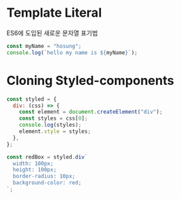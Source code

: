 # Template Literal

ES6에 도입된 새로운 문자열 표기법

```js
const myName = "hosung";
console.log(`hello my name is ${myName}`);
```

# Cloning Styled-components

```js
const styled = {
  div: (css) => {
    const element = document.createElement("div");
    const styles = css[0];
    console.log(styles);
    element.style = styles;
  },
};

const redBox = styled.div`
  width: 100px;
  height: 100px;
  border-radius: 10px;
  background-color: red;
`;
```
